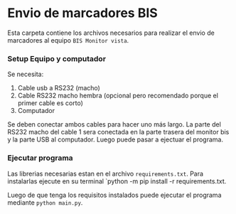 # Envio de marcadores BIS

Esta carpeta contiene los archivos necesarios para realizar el envio de marcadores al equipo `BIS Monitor vista`. 

### Setup Equipo y computador
Se necesita:
1. Cable usb a RS232 (macho)
2. Cable RS232 macho hembra (opcional pero recomendado porque el primer cable es corto)
3. Computador 

Se deben conectar ambos cables para hacer uno más largo. La parte del RS232 macho del cable 1 sera conectada en la parte trasera del monitor bis y la parte USB al computador. Luego puede pasar a ejectuar el programa.

### Ejecutar programa
Las librerias necesarias estan en el archivo `requirements.txt`. Para instalarlas ejecute en su terminal `python -m pip install -r requirements.txt.

Luego de que tenga los requisitos instalados puede ejecutar el programa mediante `python main.py`.


